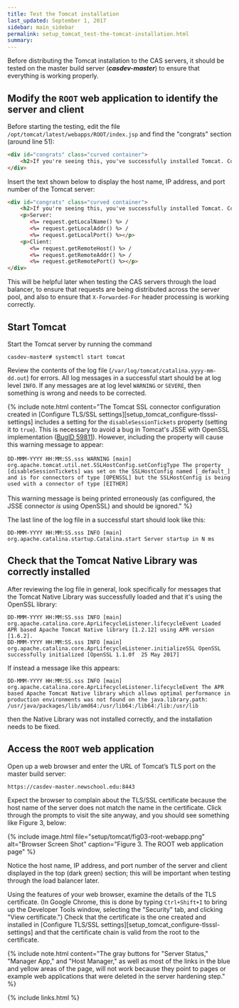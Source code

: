 ```yaml
---
title: Test the Tomcat installation
last_updated: September 1, 2017
sidebar: main_sidebar
permalink: setup_tomcat_test-the-tomcat-installation.html
summary:
---
```


Before distributing the Tomcat installation to the CAS servers, it should be tested on the master build server (***casdev-master***) to ensure that everything is working properly.

## Modify the `ROOT` web application to identify the server and client

Before starting the testing, edit the file `/opt/tomcat/latest/webapps/ROOT/index.jsp` and find the "congrats" section (around line 51):

```html
<div id="congrats" class="curved container">
    <h2>If you're seeing this, you've successfully installed Tomcat. Congratulations!</h2>
</div>
```

Insert the text shown below to display the host name, IP address, and port number of the Tomcat server:

```html
<div id="congrats" class="curved container">
    <h2>If you're seeing this, you've successfully installed Tomcat. Congratulations!</h2>
    <p>Server:
       <%= request.getLocalName() %> /
       <%= request.getLocalAddr() %> /
       <%= request.getLocalPort() %></p>
    <p>Client:
       <%= request.getRemoteHost() %> /
       <%= request.getRemoteAddr() %> /
       <%= request.getRemotePort() %></p>
</div>
```

This will be helpful later when testing the CAS servers through the load balancer, to ensure that requests are being distributed across the server pool, and also to ensure that `X-Forwarded-For` header processing is working correctly.

## Start Tomcat

Start the Tomcat server by running the command

```console
casdev-master# systemctl start tomcat
```

Review the contents of the log file (`/var/log/tomcat/catalina.yyyy-mm-dd.out`) for errors. All log messages in a successful start should be at log level `INFO`. If any messages are at log level `WARNING` or `SEVERE`, then something is wrong and needs to be corrected.

{% include note.html content="The Tomcat SSL connector configuration created in [Configure TLS/SSL settings][setup_tomcat_configure-tlsssl-settings] includes a setting for the `disableSessionTickets` property (setting it to `true`). This is necessary to avoid a bug in Tomcat's JSSE with OpenSSL implementation ([BugID 59811](https://bz.apache.org/bugzilla/show_bug.cgi?id=59811)). However, including the property will cause this warning message to appear:<br/><br/>`DD-MMM-YYYY HH:MM:SS.sss WARNING [main] org.apache.tomcat.util.net.SSLHostConfig.setConfigType The property [disableSessionTickets] was set on the SSLHostConfig named [_default_] and is for connectors of type [OPENSSL] but the SSLHostConfig is being used with a connector of type [EITHER]`<br/><br/>This warning message is being printed erroneously (as configured, the JSSE connector *is* using OpenSSL) and should be ignored." %}

The last line of the log file in a successful start should look like this:

```
DD-MMM-YYYY HH:MM:SS.sss INFO [main] org.apache.catalina.startup.Catalina.start Server startup in N ms
```

## Check that the Tomcat Native Library was correctly installed

After reviewing the log file in general, look specifically for messages that the Tomcat Native Library was successfully loaded and that it's using the OpenSSL library:

```
DD-MMM-YYYY HH:MM:SS.sss INFO [main] org.apache.catalina.core.AprLifecycleListener.lifecycleEvent Loaded APR based Apache Tomcat Native library [1.2.12] using APR version [1.6.2].
DD-MMM-YYYY HH:MM:SS.sss INFO [main] org.apache.catalina.core.AprLifecycleListener.initializeSSL OpenSSL successfully initialized [OpenSSL 1.1.0f  25 May 2017]
```

If instead a message like this appears:

```
DD-MMM-YYYY HH:MM:SS.sss INFO [main] org.apache.catalina.core.AprLifecycleListener.lifecycleEvent The APR based Apache Tomcat Native library which allows optimal performance in production environments was not found on the java.library.path: /usr/java/packages/lib/amd64:/usr/lib64:/lib64:/lib:/usr/lib
```

then the Native Library was not installed correctly, and the installation needs to be fixed.

## Access the `ROOT` web application

Open up a web browser and enter the URL of Tomcat’s TLS port on the master build server:

```
https://casdev-master.newschool.edu:8443
```

Expect the browser to complain about the TLS/SSL certificate because the host name of the server does not match the name in the certificate. Click through the prompts to visit the site anyway, and you should see something like Figure 3, below:

{% include image.html file="setup/tomcat/fig03-root-webapp.png" alt="Browser Screen Shot" caption="Figure 3. The ROOT web application page" %}

Notice the host name, IP address, and port number of the server and client displayed in the top (dark green) section; this will be important when testing through the load balancer later.

Using the features of your web browser, examine the details of the TLS certificate. (In Google Chrome, this is done by typing `Ctrl+Shift+I` to bring up the Developer Tools window, selecting the "Security" tab, and clicking "View certificate.") Check that the certificate is the one created and installed in [Configure TLS/SSL settings][setup_tomcat_configure-tlsssl-settings] and that the certificate chain is valid from the root to the certificate.

{% include note.html content="The gray buttons for \"Server Status,\" \"Manager App,\" and \"Host Manager,\" as well as most of the links in the blue and yellow areas of the page, will not work because they point to pages or example web applications that were deleted in the server hardening step." %}

{% include links.html %}
